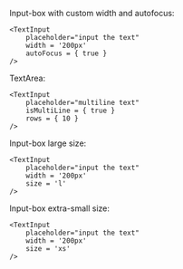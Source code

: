 Input-box with custom width and autofocus:

	<TextInput
		placeholder="input the text"
		width = '200px'
		autoFocus = { true }
	/>

TextArea:

	<TextInput
		placeholder="multiline text"
		isMultiLine = { true }
		rows = { 10 }
	/>

Input-box large size:

	<TextInput
		placeholder="input the text"
		width = '200px'
		size = 'l'
	/>

Input-box extra-small size:

	<TextInput
		placeholder="input the text"
		width = '200px'
		size = 'xs'
	/>

